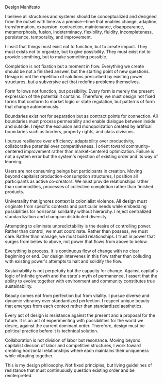 Design Manifesto

I believe all structures and systems should be conceptualized and designed from the outset with time as a premise—time that enables change, adaption, transformation, expansion, contraction, maintenance, disappearance, metamorphosis, fusion, indeterminacy, flexibility, fluidity, incompleteness, persistence, temporality, and improvement.

I insist that things must exist not to function, but to create impact. They must exists not to organize, but to give possibility. They must exist not to provide somthing, but to make something possible.

Completion is not fixation but a moment in flow. Everything we create should be not a finished answer, but the starting point of new questions. Design is not the repetition of solutions prescribed by existing power structures, but a subversive act that redefins problems themselves.

Form follows not function, but possibility. Every form is merely the present expression of the potential it contains. Therefore, we must design not fixed forms that conform to market logic or state regulation, but patterns of form that change autonomously.

Boundaries exist not for separation but as contract points for connection. All boundaries must process permeability and enable dialogue between inside and outside. I reject the exclusion and monopolization created by artifical boundaries such as borders, property rights, and class divisions.

I pursue resilience over efficiency, adaptability over productivity, collaborative potential over competitiveness. I orient toward community-centered improvement rather than market-centered optimization. Failure is not a system error but the system's rejection of existing order and its way of learning.

Users are not consuming beings but participants in creation. Moving beyond capitalist production-consumption structures, I position all participants as active co-creators. We must provide relationships rather than commodities, processes of collective completion rather than finished products.

Universality that ignores context is colonialist violence. All design must originate from specific contexts and particular needs while embedding possibilities for horizontal solidarity without hierarchy. I reject centralized standardization and champion distributed diversity.

Attempting to eliminate unpredictability is the desire of controlling power. Rather than control, we must coordinate. Rather than possess, we must care. Rather than manage, we must build relationships. I trust in power that surges from below to above, not power that flows from above to below.

Everything is process. It is continuous flow of change with no clear beginning or end. Our design intervenes in this flow rather than colluding with existing power's attempts to halt and solidify the flow.

Sustainability is not perpetuity but the capacity for change. Against capital's logic of infinite growth and the state's myth of permanence, I assert that the ability to evolve together with environment and community constitutes true sustainability.

Beauty comes not from perfection but from vitality. I pursue diverse and dynamic vibrancy over standardized perfection. I respect unique beauty that emerges from each context rather than standardized aesthetics.

Every act of design is resistance against the present and a proposal for the future. It is an act of experimenting with possibilities for the world we desire, against the current dominant order. Therefore, design must be political practice before it is technical solution.

Collaboration is not division of labor but resonance. Moving beyond capitalist division of labor and competitive structures, I work toward creating horizontal relationships where each maintains their uniqueness while vibrating together.

This is my design philosophy. Not fixed principles, but living guidelines of resistance that must continuously question existing order and be reinterpreted.
